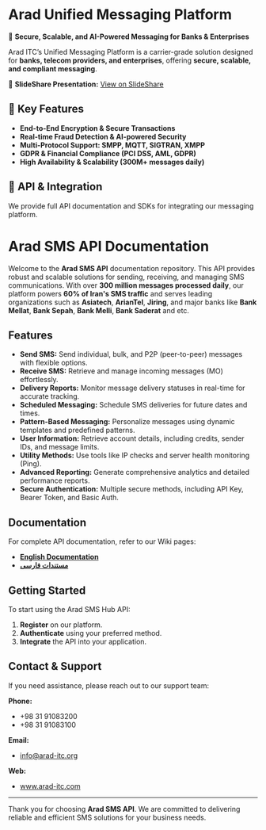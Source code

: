 # Arad Unified Messaging Platform

🚀 **Secure, Scalable, and AI-Powered Messaging for Banks & Enterprises**

Arad ITC’s Unified Messaging Platform is a carrier-grade solution designed for **banks, telecom providers, and enterprises**, offering **secure, scalable, and compliant messaging**.  

🔗 **SlideShare Presentation:** [View on SlideShare](https://www.slideshare.net/slideshow/arad-unified-messaging-platform-secure-scalable-communication/275460251)  

## 📌 Key Features
- **End-to-End Encryption & Secure Transactions**
- **Real-time Fraud Detection & AI-powered Security**
- **Multi-Protocol Support: SMPP, MQTT, SIGTRAN, XMPP**
- **GDPR & Financial Compliance (PCI DSS, AML, GDPR)**
- **High Availability & Scalability (300M+ messages daily)**

## 🔗 API & Integration
We provide full API documentation and SDKs for integrating our messaging platform.

# Arad SMS API Documentation

Welcome to the **Arad SMS API** documentation repository. This API provides robust and scalable solutions for sending, receiving, and managing SMS communications. With over **300 million messages processed daily**, our platform powers **60% of Iran's SMS traffic** and serves leading organizations such as **Asiatech**, **ArianTel**, **Jiring**, and major banks like **Bank Mellat**, **Bank Sepah**, **Bank Melli**, **Bank Saderat** and etc.

## Features
- **Send SMS:** Send individual, bulk, and P2P (peer-to-peer) messages with flexible options.
- **Receive SMS:** Retrieve and manage incoming messages (MO) effortlessly.
- **Delivery Reports:** Monitor message delivery statuses in real-time for accurate tracking.
- **Scheduled Messaging:** Schedule SMS deliveries for future dates and times.
- **Pattern-Based Messaging:** Personalize messages using dynamic templates and predefined patterns.
- **User Information:** Retrieve account details, including credits, sender IDs, and message limits.
- **Utility Methods:** Use tools like IP checks and server health monitoring (Ping).
- **Advanced Reporting:** Generate comprehensive analytics and detailed performance reports.
- **Secure Authentication:** Multiple secure methods, including API Key, Bearer Token, and Basic Auth.

## Documentation
For complete API documentation, refer to our Wiki pages:

- [**English Documentation**](https://github.com/araditc/arad.sms.core.api.document/wiki/English)
- [**مستندات فارسی**](https://github.com/araditc/arad.sms.core.api.document/wiki/%D9%BE%D8%A7%D8%B1%D8%B3%DB%8C)

## Getting Started
To start using the Arad SMS Hub API:
1. **Register** on our platform.
2. **Authenticate** using your preferred method.
3. **Integrate** the API into your application.

## Contact & Support
If you need assistance, please reach out to our support team:

**Phone:**
- +98 31 91083200
- +98 31 91083100 

**Email:**
- info@arad-itc.org
  
**Web:**
- www.arad-itc.com

---

Thank you for choosing **Arad SMS API**. We are committed to delivering reliable and efficient SMS solutions for your business needs.
